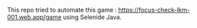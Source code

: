 This repo tried to automate this game : https://focus-check-lkm-001.web.app/game using Selenide Java.
